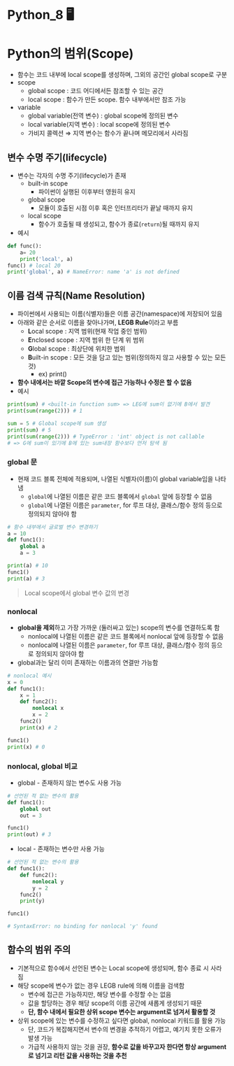 # Python_8 🖥️

# Python의 범위(Scope)

- 함수는 코드 내부에 local scope를 생성하며, 그외의 공간인 global scope로 구분
- scope
    - global scope : 코드 어디에서든 참조할 수 있는 공간
    - local scope : 함수가 만든 scope. 함수 내부에서만 참조 가능
- variable
    - global variable(전역 변수) : global scope에 정의된 변수
    - local variable(지역 변수) : local scope에 정의된 변수
    - 가비지 콜렉션 ⇒ 지역 변수는 함수가 끝나며 메모리에서 사라짐

## 변수 수명 주기(lifecycle)

- 변수는 각자의 수명 주기(lifecycle)가 존재
    - built-in scope
        - 파이썬이 실행된 이후부터 영원히 유지
    - global scope
        - 모듈이 호출된 시점 이후 혹은 인터프리터가 끝날 때까지 유지
    - local scope
        - 함수가 호출될 때 생성되고, 함수가 종료(`return`)될 때까지 유지
- 예시

```python
def func():
    a= 20
    print('local', a) 
func() # local 20
print('global', a) # NameError: name 'a' is not defined
```

## 이름 검색 규칙(Name Resolution)

- 파이썬에서 사용되는 이름(식별자)들은 이름 공간(namespace)에 저장되어 있음
- 아래와 같은 순서로 이름을 찾아나가며, **LEGB Rule**이라고 부름
    - **L**ocal scope : 지역 범위(현재 작업 중인 범위)
    - **E**nclosed scope : 지역 범위 한 단계 위 범위
    - **G**lobal scope : 최상단에 위치한 범위
    - **B**uilt-in scope : 모든 것을 담고 있는 범위(정의하지 않고 사용할 수 있는 모든 것)
        - ex) print()
- **함수 내에서는 바깥 Scope의 변수에 접근 가능하나 수정은 할 수 없음**
- 예시

```python
print(sum) # <built-in function sum> => LEG에 sum이 없기에 B에서 발견
print(sum(range(2))) # 1

sum = 5 # Global scope에 sum 생성
print(sum) # 5
print(sum(range(2))) # TypeError : 'int' object is not callable 
# => G에 sum이 있기에 B에 있는 sum내장 함수보다 먼저 탐색 됨 
```

### global 문

- 현재 코드 블록 전체에 적용되며, 나열된 식별자(이름)이 global variable임을 나타냄
    - `global`에 나열된 이름은 같은 코드 블록에서 `global` 앞에 등장할 수 없음
    - `global`에 나열된 이름은 `parameter`, for 루프 대상, 클래스/함수 정의 등으로 정의되지 않아야 함

```python
# 함수 내부에서 글로벌 변수 변경하기
a = 10
def func1():
    global a
    a = 3

print(a) # 10
func1()
print(a) # 3
```

> Local scope에서 global 변수 값의 변경
> 

### nonlocal

- **global을 제외**하고 가장 가까운 (둘러싸고 있는) scope의 변수를 연결하도록 함
    - nonlocal에 나열된 이름은 같은 코드 블록에서 nonlocal 앞에 등장할 수 없음
    - nonlocal에 나열된 이름은 `parameter`, for 루프 대상, 클래스/함수 정의 등으로 정의되지 않아야 함
- global과는 달리 이미 존재하는 이름과의 연결만 가능함

```python
# nonlocal 예시
x = 0
def func1():
    x = 1
    def func2():
        nonlocal x
        x = 2
    func2()
    print(x) # 2

func1()
print(x) # 0 
```

### nonlocal, global 비교

- global - 존재하지 않는 변수도 사용 가능

```python
# 선언된 적 없는 변수의 활용
def func1():
    global out
    out = 3

func1()
print(out) # 3
```

- local - 존재하는 변수만 사용 가능

```python
# 선언된 적 없는 변수의 활용
def func1():
    def func2():
        nonlocal y
        y = 2
    func2()
    print(y)

func1()

# SyntaxError: no binding for nonlocal 'y' found
```

## 함수의 범위 주의

- 기본적으로 함수에서 선언된 변수는 Local scope에 생성되며, 함수 종료 시 사라짐
- 해당 scope에 변수가 없는 경우 LEGB rule에 의해 이름을 검색함
    - 변수에 접근은 가능하지만, 해당 변수를 수정할 수는 없음
    - 값을 할당하는 경우 해당 scope의 이름 공간에 새롭게 생성되기 때문
    - **단, 함수 내에서 필요한 상위 scope 변수는 argument로 넘겨서 활용할 것**
- 상위 scope에 있는 변수를 수정하고 싶다면 global, nonlocal 키워드를 활용 가능
    - 단, 코드가 복잡해지면서 변수의 변경을 추적하기 어렵고, 예기치 못한 오류가 발생 가능
    - 가급적 사용하지 않는 것을 권장, **함수로 값을 바꾸고자 한다면 항상 argument로 넘기고 리턴 값을 사용하는 것을 추천**